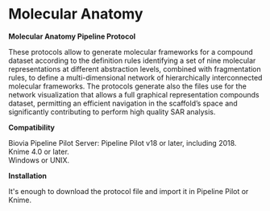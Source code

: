 # Molecular Anatomy
<p style="font-size=18px"><strong> Molecular Anatomy Pipeline Protocol </strong> </p>
<p> 
These protocols allow to generate molecular frameworks for a compound dataset according to the definition rules identifying a set of nine molecular representations at different abstraction levels, combined with fragmentation rules, to define a multi-dimensional network of hierarchically interconnected molecular frameworks. The protocols generate also the files use for the network visualization that allows a full graphical representation compounds dataset, permitting an efficient navigation in the scaffold’s space and significantly contributing to perform high quality SAR analysis.
</p>
<p style="font-size=14px"><strong>Compatibility</strong> </p>
<p> 
Biovia Pipeline Pilot Server: Pipeline Pilot v18 or later, including 2018.<br> Knime 4.0  or later.<br>  Windows or UNIX.
</p>
<p style="font-size=14px"><strong>Installation</strong> </p>
<p> 
It's enough to download the protocol file and import it in Pipeline Pilot or Knime.
</p>
